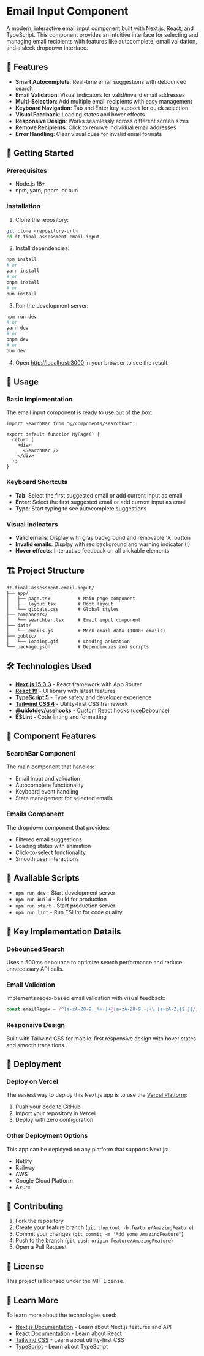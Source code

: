 # Email Input Component

A modern, interactive email input component built with Next.js, React, and TypeScript. This component provides an intuitive interface for selecting and managing email recipients with features like autocomplete, email validation, and a sleek dropdown interface.

## 🌟 Features

- **Smart Autocomplete**: Real-time email suggestions with debounced search
- **Email Validation**: Visual indicators for valid/invalid email addresses
- **Multi-Selection**: Add multiple email recipients with easy management
- **Keyboard Navigation**: Tab and Enter key support for quick selection
- **Visual Feedback**: Loading states and hover effects
- **Responsive Design**: Works seamlessly across different screen sizes
- **Remove Recipients**: Click to remove individual email addresses
- **Error Handling**: Clear visual cues for invalid email formats

## 🚀 Getting Started

### Prerequisites

- Node.js 18+
- npm, yarn, pnpm, or bun

### Installation

1. Clone the repository:

```bash
git clone <repository-url>
cd dt-final-assessment-email-input
```

2. Install dependencies:

```bash
npm install
# or
yarn install
# or
pnpm install
# or
bun install
```

3. Run the development server:

```bash
npm run dev
# or
yarn dev
# or
pnpm dev
# or
bun dev
```

4. Open [http://localhost:3000](http://localhost:3000) in your browser to see the result.

## 🎯 Usage

### Basic Implementation

The email input component is ready to use out of the box:

```tsx
import SearchBar from "@/components/searchbar";

export default function MyPage() {
  return (
    <div>
      <SearchBar />
    </div>
  );
}
```

### Keyboard Shortcuts

- **Tab**: Select the first suggested email or add current input as email
- **Enter**: Select the first suggested email or add current input as email
- **Type**: Start typing to see autocomplete suggestions

### Visual Indicators

- **Valid emails**: Display with gray background and removable 'X' button
- **Invalid emails**: Display with red background and warning indicator (!)
- **Hover effects**: Interactive feedback on all clickable elements

## 🏗️ Project Structure

```
dt-final-assessment-email-input/
├── app/
│   ├── page.tsx          # Main page component
│   ├── layout.tsx        # Root layout
│   └── globals.css       # Global styles
├── components/
│   └── searchbar.tsx     # Email input component
├── data/
│   └── emails.js         # Mock email data (1000+ emails)
├── public/
│   └── loading.gif       # Loading animation
└── package.json          # Dependencies and scripts
```

## 🛠️ Technologies Used

- **[Next.js 15.3.3](https://nextjs.org/)** - React framework with App Router
- **[React 19](https://react.dev/)** - UI library with latest features
- **[TypeScript 5](https://www.typescriptlang.org/)** - Type safety and developer experience
- **[Tailwind CSS 4](https://tailwindcss.com/)** - Utility-first CSS framework
- **[@uidotdev/usehooks](https://usehooks.com/)** - Custom React hooks (useDebounce)
- **ESLint** - Code linting and formatting

## 🎨 Component Features

### SearchBar Component

The main component that handles:

- Email input and validation
- Autocomplete functionality
- Keyboard event handling
- State management for selected emails

### Emails Component

The dropdown component that provides:

- Filtered email suggestions
- Loading states with animation
- Click-to-select functionality
- Smooth user interactions

## 📝 Available Scripts

- `npm run dev` - Start development server
- `npm run build` - Build for production
- `npm run start` - Start production server
- `npm run lint` - Run ESLint for code quality

## 🎯 Key Implementation Details

### Debounced Search

Uses a 500ms debounce to optimize search performance and reduce unnecessary API calls.

### Email Validation

Implements regex-based email validation with visual feedback:

```typescript
const emailRegex = /^[a-zA-Z0-9._%+-]+@[a-zA-Z0-9.-]+\.[a-zA-Z]{2,}$/;
```

### Responsive Design

Built with Tailwind CSS for mobile-first responsive design with hover states and smooth transitions.

## 🚀 Deployment

### Deploy on Vercel

The easiest way to deploy this Next.js app is to use the [Vercel Platform](https://vercel.com/new?utm_medium=default-template&filter=next.js&utm_source=create-next-app&utm_campaign=create-next-app-readme):

1. Push your code to GitHub
2. Import your repository in Vercel
3. Deploy with zero configuration

### Other Deployment Options

This app can be deployed on any platform that supports Next.js:

- Netlify
- Railway
- AWS
- Google Cloud Platform
- Azure

## 🤝 Contributing

1. Fork the repository
2. Create your feature branch (`git checkout -b feature/AmazingFeature`)
3. Commit your changes (`git commit -m 'Add some AmazingFeature'`)
4. Push to the branch (`git push origin feature/AmazingFeature`)
5. Open a Pull Request

## 📄 License

This project is licensed under the MIT License.

## 🔗 Learn More

To learn more about the technologies used:

- [Next.js Documentation](https://nextjs.org/docs) - Learn about Next.js features and API
- [React Documentation](https://react.dev/) - Learn about React
- [Tailwind CSS](https://tailwindcss.com/docs) - Learn about utility-first CSS
- [TypeScript](https://www.typescriptlang.org/docs/) - Learn about TypeScript
